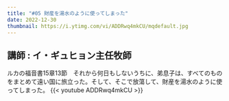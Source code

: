 ```yaml
---
title: "#05 財産を湯水のように使ってしまった"
date: 2022-12-30
thumbnail: https://i.ytimg.com/vi/ADDRwq4mkCU/mqdefault.jpg
---
```

講師 : イ・ギュヒョン主任牧師
---
<!--more-->
ルカの福音書15章13節　それから何日もしないうちに、弟息子は、すべてのものをまとめて遠い国に旅立った。そして、そこで放蕩して、財産を湯水のように使ってしまった。
{{< youtube ADDRwq4mkCU >}}
